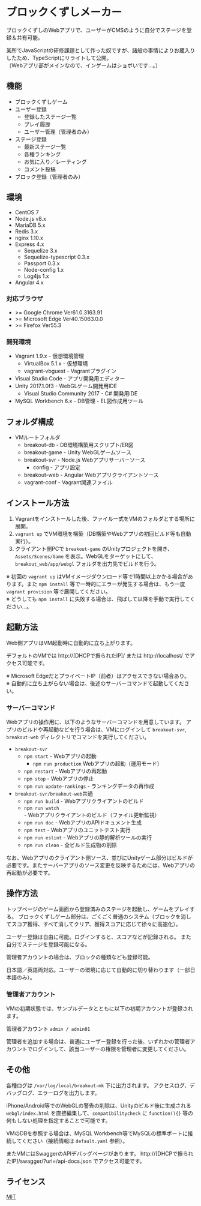 # ブロックくずしメーカー
ブロックくずしのWebアプリで、ユーザーがCMSのように自分でステージを登録＆共有可能。

某所でJavaScriptの研修課題として作った奴ですが、諸般の事情によりお蔵入りしたため、TypeScriptにリライトして公開。  
（Webアプリ部がメインなので、インゲームはショボいです…。）

## 機能
* ブロックくずしゲーム
* ユーザー登録
    * 登録したステージ一覧
    * プレイ履歴
    * ユーザー管理（管理者のみ）
* ステージ登録
    * 最新ステージ一覧
    * 各種ランキング
    * お気に入り／レーティング
    * コメント投稿
* ブロック登録（管理者のみ）

## 環境
* CentOS 7
* Node.js v8.x
* MariaDB 5.x
* Redis 3.x
* nginx 1.10.x
* Express 4.x
    * Sequelize 3.x
    * Sequelize-typescript 0.3.x
    * Passport 0.3.x
    * Node-config 1.x
    * Log4js 1.x
* Angular 4.x

### 対応ブラウザ
* &gt;= Google Chrome Ver61.0.3163.91
* &gt;= Microsoft Edge Ver40.15063.0.0
* &gt;= Firefox Ver55.3

### 開発環境
* Vagrant 1.9.x - 仮想環境管理
    * VirtualBox 5.1.x - 仮想環境
    * vagrant-vbguest - Vagrantプラグイン
* Visual Studio Code - アプリ開発用エディター
* Unity 2017.1.0f3 - WebGLゲーム開発用IDE
    * Visual Studio Community 2017 - C# 開発用IDE
* MySQL Workbench 6.x - DB管理・EL図作成用ツール

## フォルダ構成
* VMルートフォルダ
    * breakout-db - DB環境構築用スクリプト/ER図
    * breakout-game - Unity WebGLゲームソース
    * breakout-svr - Node.js Webアプリサーバーソース
        * config - アプリ設定
    * breakout-web - Angular Webアプリクライアントソース
    * vagrant-conf - Vagrant関連ファイル

## インストール方法
1. Vagrantをインストールした後、ファイル一式をVMのフォルダとする場所に展開。
2. `vagrant up` でVM環境を構築（DB構築やWebアプリの初回ビルド等も自動実行）。
3. クライアント側PCで `breakout-game` のUnityプロジェクトを開き、`Assets/Scenes/Game` を表示。WebGLをターゲットにして、`breakout_web/app/webgl` フォルダを出力先でビルドを行う。

※ 初回の `vagrant up` はVMイメージダウンロード等で1時間以上かかる場合があります。また `npm install` 等で一時的にエラーが発生する場合は、もう一度 `vagrant provision` 等で展開してください。  
※ どうしても `npm install` に失敗する場合は、飛ばして以降を手動で実行してください…。

## 起動方法
Web側アプリはVM起動時に自動的に立ち上がります。

デフォルトのVMでは http://[DHCPで振られたIP]/ または http://localhost/ でアクセス可能です。

※ Microsoft EdgeだとプライベートIP（前者）はアクセスできない場合あり。  
※ 自動的に立ち上がらない場合は、後述のサーバーコマンドで起動してください。

### サーバーコマンド
Webアプリの操作用に、以下のようなサーバーコマンドを用意しています。
アプリのビルドや再起動などを行う場合は、VMにログインして `breakout-svr`, `breakout-web` ディレクトリでコマンドを実行してください。

* `breakout-svr`
    * `npm start` - Webアプリの起動
        * `npm run production` Webアプリの起動（運用モード）
    * `npm restart` - Webアプリの再起動
    * `npm stop` - Webアプリの停止
    * `npm run update-rankings` - ランキングデータの再作成
* `breakout-svr/breakout-web`共通
    * `npm run build` - Webアプリクライアントのビルド
    * `npm run watch` - Webアプリクライアントのビルド（ファイル更新監視）
    * `npm run doc` - WebアプリのAPIドキュメント生成
    * `npm test` - Webアプリのユニットテスト実行
    * `npm run eslint` - Webアプリの静的解析ツールの実行
    * `npm run clean` - 全ビルド生成物の削除

なお、Webアプリのクライアント側ソース、並びにUnityゲーム部分はビルドが必要です。またサーバーアプリのソース変更を反映するためには、Webアプリの再起動が必要です。

## 操作方法
トップページのゲーム画面から登録済みのステージを起動し、ゲームをプレイする。
ブロックくずしゲーム部分は、ごくごく普通のシステム（ブロックを消してスコア獲得、すべて消してクリア、獲得スコアに応じて徐々に高速化）。

ユーザー登録は自由に可能。ログインすると、スコアなどが記録される。
また自分でステージを登録可能になる。

管理者アカウントの場合は、ブロックの種類なども登録可能。

日本語／英語両対応。ユーザーの環境に応じて自動的に切り替わります（一部日本語のみ）。

### 管理者アカウント
VMの初期状態では、サンプルデータとともに以下の初期アカウントが登録されます。

管理者アカウント `admin / admin01`

管理者を追加する場合は、普通にユーザー登録を行った後、いずれかの管理者アカウントでログインして、該当ユーザーの権限を管理者に変更してください。

## その他
各種ログは `/var/log/local/breakout-mk` 下に出力されます。
アクセスログ、デバッグログ、エラーログを出力します。

iPhone/Android等でのWebGLの警告の削除は、Unityのビルド後に生成される `webgl/index.html` を直接編集して、`compatibilitycheck` に `function(){}` 等の何もしない処理を指定することで可能です。

VMのDBを参照する場合は、MySQL Workbench等でMySQLの標準ポートに接続してください（接続情報は `default.yaml` 参照）。

またVMにはSwaggerのAPIデバッグページがあります。 http://[DHCPで振られたIP]/swagger/?url=/api-docs.json でアクセス可能です。

## ライセンス
[MIT](https://github.com/ktanakaj/breakout-mk/blob/master/LICENSE)
